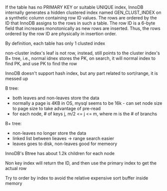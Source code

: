 If the table has no PRIMARY KEY or suitable UNIQUE index, InnoDB internally generates a hidden clustered index named GEN_CLUST_INDEX on a synthetic column containing row ID values. The rows are ordered by the ID that InnoDB assigns to the rows in such a table. The row ID is a 6-byte field that increases monotonically as new rows are inserted. Thus, the rows ordered by the row ID are physically in insertion order.

By definition, each table has only 1 clusted index

non-cluster index's leaf is not row, instead, still points to the cluster index's B+ tree, i.e., normal idnex stores the PK, on search, it will normal index to find PK, and use PK to find the row

InnoDB doesn't support hash index, but any part related to sort/range, it is messed up

B tree: 
* both leaves and non-leaves store the data 
* normally a page is 4KB in OS, mysql seems to be 16k - can set node size to page size to take advantage of pre-read
* for each node, # of keys j,  m/2 <= j <= m, where m is the # of branchs

B+ tree:
* non-leaves no longer store the data
* linked list between lieaves -> range search easier 
* leaves goes to disk, non-leaves good for memeory


InnoDB's Btree has about 1.2k children for each node

Non key index will return the ID, and then use the primary index to get the actual row

Try to order by index to avoid the relative expensive sort buffer inside memory

